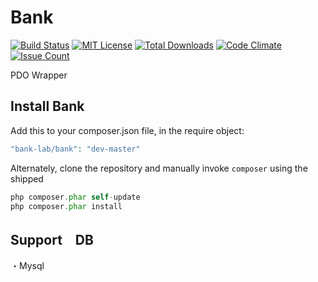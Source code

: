 # Bank

[![Build Status](https://travis-ci.org/bank-lab/bank.svg?branch=master)](https://travis-ci.org/bank-lab/bank)
[![MIT License](http://img.shields.io/badge/license-MIT-blue.svg?style=flat)](LICENSE)
[![Total Downloads](https://poser.pugx.org/bank-lab/bank/downloads)](https://packagist.org/packages/bank-lab/bank)
[![Code Climate](https://codeclimate.com/github/bank-lab/bank/badges/gpa.svg)](https://codeclimate.com/github/bank-lab/bank)
[![Issue Count](https://codeclimate.com/github/bank-lab/bank/badges/issue_count.svg)](https://codeclimate.com/github/bank-lab/bank)

PDO Wrapper

## Install Bank

Add this to your composer.json file, in the require object:

```php
"bank-lab/bank": "dev-master"
```

Alternately, clone the repository and manually invoke `composer` using the shipped

```php
php composer.phar self-update
php composer.phar install
```

## Support　DB
・Mysql
